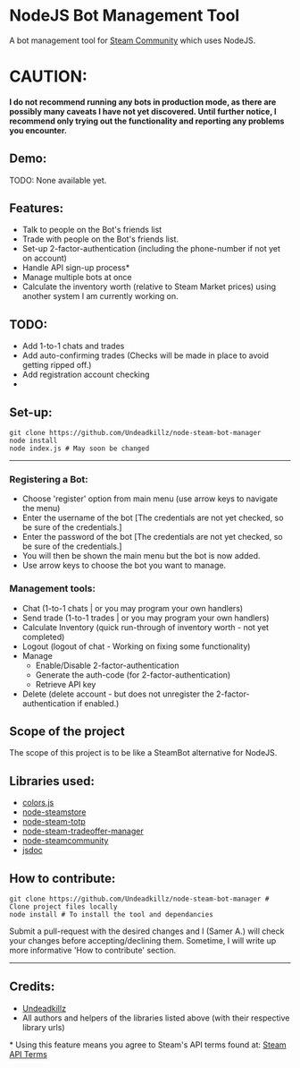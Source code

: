 # NodeJS Bot Management Tool
A bot management tool for [Steam Community](http://www.steamcommunity.com) which uses NodeJS.




# CAUTION:
#### I do not recommend running any bots in production mode, as there are possibly many caveats I have not yet discovered. Until further notice, I recommend only trying out the functionality and reporting any problems you encounter.

## Demo:
TODO: None available yet.

## Features:
- Talk to people on the Bot's friends list
- Trade with people on the Bot's friends list.
- Set-up 2-factor-authentication (including the phone-number if not yet on account)
- Handle API sign-up process*
- Manage multiple bots at once
- Calculate the inventory worth (relative to Steam Market prices) using another system I am currently working on.

## TODO:
- Add 1-to-1 chats and trades
- Add auto-confirming trades (Checks will be made in place to avoid getting ripped off.)
- Add registration account checking
-
## Set-up:
~~~
git clone https://github.com/Undeadkillz/node-steam-bot-manager
node install
node index.js # May soon be changed
~~~
---
### Registering a Bot:
- Choose 'register' option from main menu (use arrow keys to navigate the menu)
- Enter the username of the bot [The credentials are not yet checked, so be sure of the credentials.]
- Enter the password of the bot [The credentials are not yet checked, so be sure of the credentials.]
- You will then be shown the main menu but the bot is now added.
- Use arrow keys to choose the bot you want to manage.

### Management tools:
 - Chat (1-to-1 chats | or you may program your own handlers)
 - Send trade (1-to-1 trades | or you may program your own handlers)
 - Calculate Inventory (quick run-through of inventory worth - not yet completed)
 - Logout (logout of chat - Working on fixing some functionality)
 - Manage
    - Enable/Disable 2-factor-authentication
    - Generate the auth-code (for 2-factor-authentication)
    - Retrieve API key
 - Delete (delete account - but does not unregister the 2-factor-authentication if enabled.)


## Scope of the project
The scope of this project is to be like a SteamBot alternative for NodeJS.



## Libraries used:
- [colors.js](https://github.com/marak/colors.js/)
- [node-steamstore](https://github.com/DoctorMcKay/node-steamstore)
- [node-steam-totp](https://github.com/DoctorMcKay/node-steam-totp)
- [node-steam-tradeoffer-manager](https://github.com/DoctorMcKay/node-steam-tradeoffer-manager)
- [node-steamcommunity](https://github.com/DoctorMcKay/node-steamcommunity)
- [jsdoc](https://github.com/jsdoc3/jsdoc)

## How to contribute:
~~~
git clone https://github.com/Undeadkillz/node-steam-bot-manager # Clone project files locally
node install # To install the tool and dependancies
~~~
Submit a pull-request with the desired changes and I (Samer A.) will check your changes before accepting/declining them. Sometime, I will write up more informative 'How to contribute' section.

---


## Credits:
- [Undeadkillz](https://github.com/Undeadkillz)
- All authors and helpers of the libraries listed above (with their respective library urls)



\* Using this feature means you agree to Steam's API terms found at: [Steam API Terms](http://steamcommunity.com/dev/apiterms)